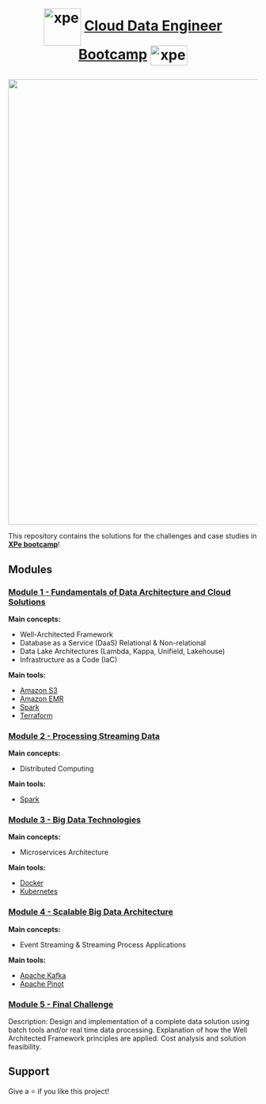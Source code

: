 # <p align="center" style="margin-top: 0px;"><img align="center" alt="xpe" height="75" width="75" src="https://user-images.githubusercontent.com/48625700/195990032-7cf8a32a-40a8-496a-bf12-30acadf8c4cb.svg"> [Cloud Data Engineer Bootcamp](https://www.xpeducacao.com.br/bootcamp/engenheiro-de-dados-cloud) <img align="center" alt="xpe" height="40" width="75" src="https://user-images.githubusercontent.com/48625700/195990434-47cbacbb-8a78-427f-8f5a-7b1640f90819.png">

<p align="center">
  <img width="900" src="https://user-images.githubusercontent.com/48625700/195993069-9322758b-cd21-4a67-b39f-400721a874c4.png">
</p>

This repository contains the solutions for the challenges and case studies in **[XPe bootcamp](https://www.xpeducacao.com.br/bootcamp/engenheiro-de-dados-cloud)**!

## Modules

### [Module 1 - Fundamentals of Data Architecture and Cloud Solutions](https://github.com/mascalmeida/bootcamp-xpe-data-eng-cloud/tree/main/module%201%20-%20Fundamentals%20of%20Data%20Architecture%20and%20Cloud%20Solutions)

**Main concepts:**

- Well-Architected Framework
- Database as a Service (DaaS) Relational & Non-relational
- Data Lake Architectures (Lambda, Kappa, Unifield, Lakehouse)
- Infrastructure as a Code (IaC)

**Main tools:** 

- [Amazon S3](https://aws.amazon.com/s3/)
- [Amazon EMR](https://aws.amazon.com/emr/)
- [Spark](https://spark.apache.org/)
- [Terraform](https://www.terraform.io/)

### [Module 2 - Processing Streaming Data](https://github.com/mascalmeida/bootcamp-xpe-data-eng-cloud/tree/main/module%202%20-%20Processing%20Streaming%20Data)

**Main concepts:**

- Distributed Computing

**Main tools:** 

- [Spark](https://spark.apache.org/)

### [Module 3 - Big Data Technologies](https://github.com/mascalmeida/bootcamp-xpe-data-eng-cloud/tree/main/module%203%20-%20Big%20Data%20Technologies)

**Main concepts:**

- Microservices Architecture

**Main tools:** 

- [Docker](https://www.docker.com/)
- [Kubernetes](https://kubernetes.io/)

### [Module 4 - Scalable Big Data Architecture](https://github.com/mascalmeida/bootcamp-xpe-data-eng-cloud/tree/main/module%204%20-%20Scalable%20Big%20Data%20Architecture)

**Main concepts:**

- Event Streaming & Streaming Process Applications

**Main tools:** 

- [Apache Kafka](https://kafka.apache.org/)
- [Apache Pinot](https://pinot.apache.org/)

### [Module 5 - Final Challenge](https://github.com/mascalmeida/bootcamp-xpe-data-eng-cloud/tree/main/module%205%20-%20Final%20Challenge)

Description: Design and implementation of a complete data solution using batch tools and/or real time data processing. Explanation of how the Well Architected Framework principles are applied. Cost analysis and solution feasibility.

## Support
Give a ⭐️ if you like this project!
